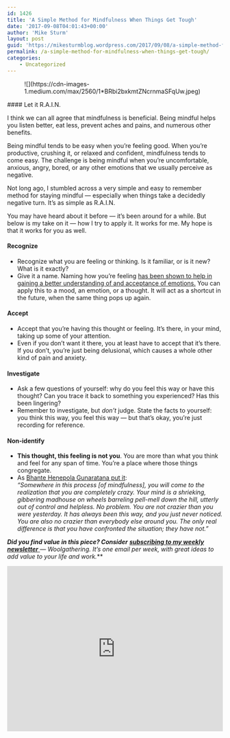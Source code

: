 ```yaml
---
id: 1426
title: 'A Simple Method for Mindfulness When Things Get Tough'
date: '2017-09-08T04:01:43+00:00'
author: 'Mike Sturm'
layout: post
guid: 'https://mikesturmblog.wordpress.com/2017/09/08/a-simple-method-for-mindfulness-when-things-get-tough/'
permalink: /a-simple-method-for-mindfulness-when-things-get-tough/
categories:
    - Uncategorized
---
```


<figure>![](https://cdn-images-1.medium.com/max/2560/1*BRbi2bxkmtZNcrnmaSFqUw.jpeg)</figure>#### Let it R.A.I.N.

I think we can all agree that mindfulness is beneficial. Being mindful helps you listen better, eat less, prevent aches and pains, and numerous other benefits.

Being mindful tends to be easy when you’re feeling good. When you’re productive, crushing it, or relaxed and confident, mindfulness tends to come easy. The challenge is being mindful when you’re uncomfortable, anxious, angry, bored, or any other emotions that we usually perceive as negative.

Not long ago, I stumbled across a very simple and easy to remember method for staying mindful — especially when things take a decidedly negative turn. It’s as simple as R.A.I.N.

You may have heard about it before — it’s been around for a while. But below is my take on it — how I try to apply it. It works for me. My hope is that it works for you as well.

#### Recognize

- Recognize what you are feeling or thinking. Is it familiar, or is it new? What is it exactly?
- Give it a name. Naming how you’re feeling [has been shown to help in gaining a better understanding of and acceptance of emotions.](https://www.nytimes.com/2015/04/04/business/dealbook/the-importance-of-naming-your-emotions.html?mcubz=0) You can apply this to a mood, an emotion, or a thought. It will act as a shortcut in the future, when the same thing pops up again.

#### Accept

- Accept that you’re having this thought or feeling. It’s there, in your mind, taking up some of your attention.
- Even if you don’t want it there, you at least have to accept that it’s there. If you don’t, you’re just being delusional, which causes a whole other kind of pain and anxiety.

#### Investigate

- Ask a few questions of yourself: why do you feel this way or have this thought? Can you trace it back to something you experienced? Has this been lingering?
- Remember to investigate, but *don’t* judge. State the facts to yourself: you think this way, you feel this way — but that’s okay, you’re just recording for reference.

#### Non-identify

- **This thought, this feeling is not you**. You are more than what you think and feel for any span of time. You’re a place where those things congregate.
- As [Bhante Henepola Gunaratana put it](https://www.amazon.com/Mindfulness-English-Bhante-Henepola-Gunaratana/dp/0861719069):  
    *“Somewhere in this process \[of mindfulness\], you will come to the realization that you are completely crazy. Your mind is a shrieking, gibbering madhouse on wheels barreling pell-mell down the hill, utterly out of control and helpless. No problem. You are not crazier than you were yesterday. It has always been this way, and you just never noticed. You are also no crazier than everybody else around you. The only real difference is that you have confronted the situation; they have not.”*

***Did you find value in this piece? Consider*** [***subscribing to my weekly newsletter*** ](http://eepurl.com/cTUcBP)***—* Woolgathering*. It’s one email per week, with great ideas to add value to your life and work.***

<iframe class="wp-embedded-content" data-secret="UA7sHZIloc" frameborder="0" height="386" loading="lazy" sandbox="allow-scripts" scrolling="no" security="restricted" src="https://upscri.be/f/61f5e9?as_embed=true#?secret=UA7sHZIloc" title="Subscribe to Woolgathering" width="100%"></iframe>